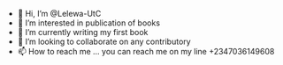 - 👋 Hi, I’m @Lelewa-UtC
- 👀 I’m interested in publication of books
- 🌱 I’m currently writing my first book
- 💞️ I’m looking to collaborate on any contributory
- 📫 How to reach me ...
you can reach me on my line +2347036149608
<!---
Lelewa-UtC/Lelewa-UtC is a ✨ special ✨ repository because its `README.md` (this file) appears on your GitHub profile.
You can click the Preview link to take a look at your changes.
--->
